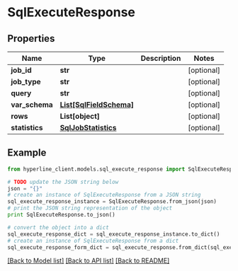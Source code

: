 # SqlExecuteResponse


## Properties
Name | Type | Description | Notes
------------ | ------------- | ------------- | -------------
**job_id** | **str** |  | [optional] 
**job_type** | **str** |  | [optional] 
**query** | **str** |  | [optional] 
**var_schema** | [**List[SqlFieldSchema]**](SqlFieldSchema.md) |  | [optional] 
**rows** | **List[object]** |  | [optional] 
**statistics** | [**SqlJobStatistics**](SqlJobStatistics.md) |  | [optional] 

## Example

```python
from hyperline_client.models.sql_execute_response import SqlExecuteResponse

# TODO update the JSON string below
json = "{}"
# create an instance of SqlExecuteResponse from a JSON string
sql_execute_response_instance = SqlExecuteResponse.from_json(json)
# print the JSON string representation of the object
print SqlExecuteResponse.to_json()

# convert the object into a dict
sql_execute_response_dict = sql_execute_response_instance.to_dict()
# create an instance of SqlExecuteResponse from a dict
sql_execute_response_form_dict = sql_execute_response.from_dict(sql_execute_response_dict)
```
[[Back to Model list]](../README.md#documentation-for-models) [[Back to API list]](../README.md#documentation-for-api-endpoints) [[Back to README]](../README.md)


